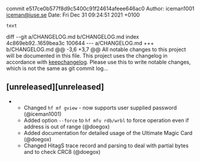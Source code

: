 commit e517ce0b577f8d9c5400c91f24614afeee646ac0
Author: iceman1001 <iceman@iuse.se>
Date:   Fri Dec 31 09:24:51 2021 +0100

    text

diff --git a/CHANGELOG.md b/CHANGELOG.md
index 4c869eb92..1659bea3c 100644
--- a/CHANGELOG.md
+++ b/CHANGELOG.md
@@ -3,6 +3,7 @@ All notable changes to this project will be documented in this file.
 This project uses the changelog in accordance with [keepchangelog](http://keepachangelog.com/). Please use this to write notable changes, which is not the same as git commit log...
 
 ## [unreleased][unreleased]
+ - Changed `hf mf gview` - now supports user supplied password (@iceman1001)
  - Added option `--force` to `hf mfu rdb/wrbl` to force operation even if address is out of range (@doegox)
  - Added documentation for detailed usage of the Ultimate Magic Card (@doegox)
  - Changed HitagS trace record and parsing to deal with partial bytes and to check CRC8 (@doegox)
